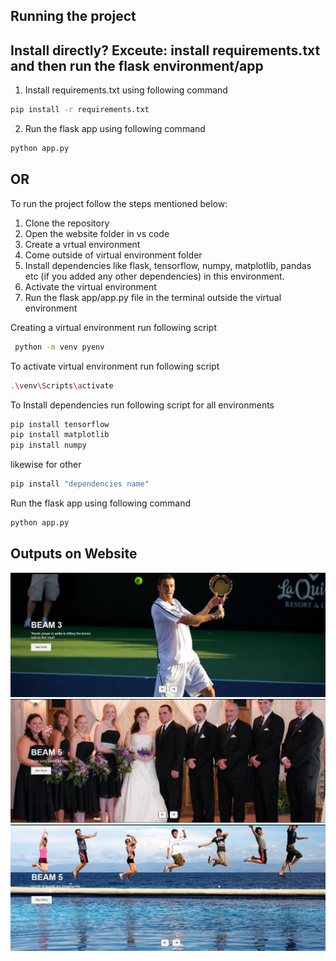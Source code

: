 ## Running the project

## Install directly? Exceute: install requirements.txt and then run the flask environment/app
1. Install requirements.txt using following command
```bash
pip install -r requirements.txt
```
2. Run the flask app using following command
```bash
python app.py
```

## OR

To run the project follow the steps mentioned below:
1. Clone the repository
2. Open the website folder in vs code
3. Create a vrtual environment
4. Come outside of virtual environment folder
5. Install dependencies like flask, tensorflow, numpy, matplotlib, pandas etc (if you added any other dependencies) in this environment.
6. Activate the virtual environment
7. Run the flask app/app.py file in the terminal outside the virtual environment




Creating a virtual environment run following script
```bash
 python -m venv pyenv
```

To activate virtual environment run following script
```bash
.\venv\Scripts\activate
```

To Install dependencies run following script for all environments
```bash
pip install tensorflow
pip install matplotlib
pip install numpy
```

likewise for other
```bash
pip install "dependencies name"
```

Run the flask app using following command
```bash
python app.py
```

## Outputs on Website

<img src="Web/Screenshot 2024-06-24 104849.png">

<img src="Web/Screenshot 2024-06-24 104945.png">

<img src="Web/Screenshot 2024-06-24 105037.png">
